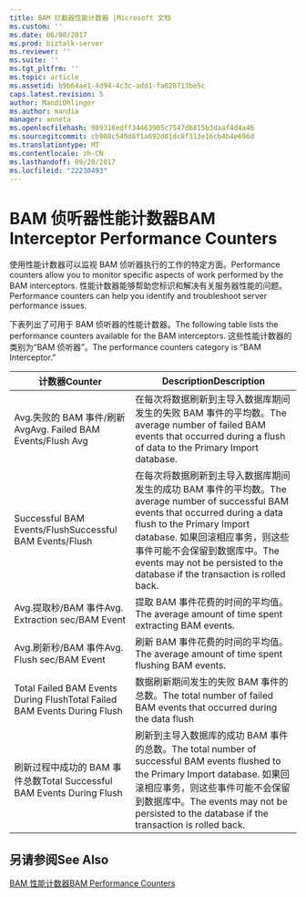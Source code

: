 ```yaml
---
title: BAM 拦截器性能计数器 |Microsoft 文档
ms.custom: ''
ms.date: 06/08/2017
ms.prod: biztalk-server
ms.reviewer: ''
ms.suite: ''
ms.tgt_pltfrm: ''
ms.topic: article
ms.assetid: b9b64ae1-4d94-4c3c-add1-fa020713be5c
caps.latest.revision: 5
author: MandiOhlinger
ms.author: mandia
manager: anneta
ms.openlocfilehash: 989316edff34463905c7547db815b3daaf4d4a46
ms.sourcegitcommit: cb908c540d8f1a692d01dc8f313e16cb4b4e696d
ms.translationtype: MT
ms.contentlocale: zh-CN
ms.lasthandoff: 09/20/2017
ms.locfileid: "22230493"
---
```

# <a name="bam-interceptor-performance-counters"></a><span data-ttu-id="c7798-102">BAM 侦听器性能计数器</span><span class="sxs-lookup"><span data-stu-id="c7798-102">BAM Interceptor Performance Counters</span></span>
<span data-ttu-id="c7798-103">使用性能计数器可以监视 BAM 侦听器执行的工作的特定方面。</span><span class="sxs-lookup"><span data-stu-id="c7798-103">Performance counters allow you to monitor specific aspects of work performed by the BAM interceptors.</span></span> <span data-ttu-id="c7798-104">性能计数器能够帮助您标识和解决有关服务器性能的问题。</span><span class="sxs-lookup"><span data-stu-id="c7798-104">Performance counters can help you identify and troubleshoot server performance issues.</span></span>  
  
 <span data-ttu-id="c7798-105">下表列出了可用于 BAM 侦听器的性能计数器。</span><span class="sxs-lookup"><span data-stu-id="c7798-105">The following table lists the performance counters available for the BAM interceptors.</span></span> <span data-ttu-id="c7798-106">这些性能计数器的类别为“BAM 侦听器”。</span><span class="sxs-lookup"><span data-stu-id="c7798-106">The performance counters category is “BAM Interceptor.”</span></span>  
  
|<span data-ttu-id="c7798-107">计数器</span><span class="sxs-lookup"><span data-stu-id="c7798-107">Counter</span></span>|<span data-ttu-id="c7798-108">Description</span><span class="sxs-lookup"><span data-stu-id="c7798-108">Description</span></span>|  
|-------------|-----------------|  
|<span data-ttu-id="c7798-109">Avg.失败的 BAM 事件/刷新 Avg</span><span class="sxs-lookup"><span data-stu-id="c7798-109">Avg. Failed BAM Events/Flush Avg</span></span>|<span data-ttu-id="c7798-110">在每次将数据刷新到主导入数据库期间发生的失败 BAM 事件的平均数。</span><span class="sxs-lookup"><span data-stu-id="c7798-110">The average number of failed BAM events that occurred during a flush of data to the Primary Import database.</span></span>|  
|<span data-ttu-id="c7798-111">Successful BAM Events/Flush</span><span class="sxs-lookup"><span data-stu-id="c7798-111">Successful BAM Events/Flush</span></span>|<span data-ttu-id="c7798-112">在每次将数据刷新到主导入数据库期间发生的成功 BAM 事件的平均数。</span><span class="sxs-lookup"><span data-stu-id="c7798-112">The average number of successful BAM events that occurred during a data flush to the Primary Import database.</span></span> <span data-ttu-id="c7798-113">如果回滚相应事务，则这些事件可能不会保留到数据库中。</span><span class="sxs-lookup"><span data-stu-id="c7798-113">The events may not be persisted to the database if the transaction is rolled back.</span></span>|  
|<span data-ttu-id="c7798-114">Avg.提取秒/BAM 事件</span><span class="sxs-lookup"><span data-stu-id="c7798-114">Avg. Extraction sec/BAM Event</span></span>|<span data-ttu-id="c7798-115">提取 BAM 事件花费的时间的平均值。</span><span class="sxs-lookup"><span data-stu-id="c7798-115">The average amount of time spent extracting BAM events.</span></span>|  
|<span data-ttu-id="c7798-116">Avg.刷新秒/BAM 事件</span><span class="sxs-lookup"><span data-stu-id="c7798-116">Avg. Flush sec/BAM Event</span></span>|<span data-ttu-id="c7798-117">刷新 BAM 事件花费的时间的平均值。</span><span class="sxs-lookup"><span data-stu-id="c7798-117">The average amount of time spent flushing BAM events.</span></span>|  
|<span data-ttu-id="c7798-118">Total Failed BAM Events During Flush</span><span class="sxs-lookup"><span data-stu-id="c7798-118">Total Failed BAM Events During Flush</span></span>|<span data-ttu-id="c7798-119">数据刷新期间发生的失败 BAM 事件的总数。</span><span class="sxs-lookup"><span data-stu-id="c7798-119">The total number of failed BAM events that occurred during the data flush</span></span>|  
|<span data-ttu-id="c7798-120">刷新过程中成功的 BAM 事件总数</span><span class="sxs-lookup"><span data-stu-id="c7798-120">Total Successful BAM Events During Flush</span></span>|<span data-ttu-id="c7798-121">刷新到主导入数据库的成功 BAM 事件的总数。</span><span class="sxs-lookup"><span data-stu-id="c7798-121">The total number of successful BAM events flushed to the Primary Import database.</span></span> <span data-ttu-id="c7798-122">如果回滚相应事务，则这些事件可能不会保留到数据库中。</span><span class="sxs-lookup"><span data-stu-id="c7798-122">The events may not be persisted to the database if the transaction is rolled back.</span></span>|  
  
## <a name="see-also"></a><span data-ttu-id="c7798-123">另请参阅</span><span class="sxs-lookup"><span data-stu-id="c7798-123">See Also</span></span>  
 [<span data-ttu-id="c7798-124">BAM 性能计数器</span><span class="sxs-lookup"><span data-stu-id="c7798-124">BAM Performance Counters</span></span>](../core/bam-performance-counters.md)